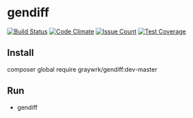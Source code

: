 # gendiff
 
[![Build Status](https://travis-ci.org/graywrk/gendiff.svg?branch=master)](https://travis-ci.org/graywrk/gendiff)
[![Code Climate](https://codeclimate.com/github/graywrk/gendiff/badges/gpa.svg)](https://codeclimate.com/github/graywrk/gendiff)
[![Issue Count](https://codeclimate.com/github/graywrk/gendiff/badges/issue_count.svg)](https://codeclimate.com/github/graywrk/gendiff)
[![Test Coverage](https://codeclimate.com/github/graywrk/gendiff/badges/coverage.svg)](https://codeclimate.com/github/graywrk/gendiff)

## Install

composer global require graywrk/gendiff:dev-master

## Run
+ gendiff
